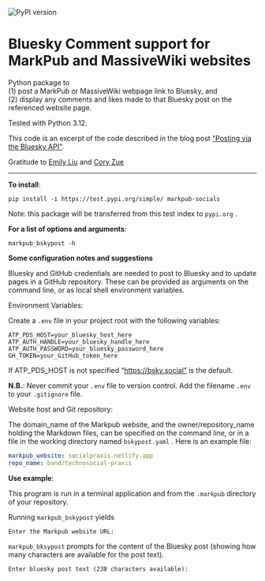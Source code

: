 
![PyPI version](https://img.shields.io/pypi/v/markpub_bskypost)  


Bluesky Comment support for MarkPub and MassiveWiki websites
=========================

Python package to  
(1) post a MarkPub or MassiveWiki webpage link to Bluesky, and  
(2) display any comments and likes made to that Bluesky post on the referenced website page.  

Tested with Python 3.12.

This code is an excerpt of the code described in the blog post ["Posting via the Bluesky API"](https://atproto.com/blog/create-post).

Gratitude to [Emily Liu](https://emilyliu.me/) and [Cory Zue](https://www.coryzue.com/)  

-----

**To install**:

``` shell
pip install -i https://test.pypi.org/simple/ markpub-socials
```  

Note: this package will be transferred from this test index to `pypi.org` .  

**For a list of options and arguments**:

```shell
markpub_bskypost -h
```   

**Some configuration notes and suggestions**  

Bluesky and GitHub credentials are needed to post to Bluesky and to update pages in a GitHub repository. These can be provided as arguments on the command line, or as local shell environment variables.  

Environment Variables:  

Create a `.env` file in your project root with the following variables:

```
ATP_PDS_HOST=your_bluesky_host_here
ATP_AUTH_HANDLE=your_bluesky_handle_here
ATP_AUTH_PASSWORD=your_bluesky_password_here
GH_TOKEN=your_GitHub_token_here
```

If ATP_PDS_HOST is not specified “https://bsky.social” is the default.  

**N.B.**: Never commit your `.env` file to version control. Add the filename `.env` to your `.gitignore` file.

Website host and Git repository:  

The domain_name of the Markpub website, and the owner/repository_name holding the Markdown files, can be specified on the command line, or in a file in the working directory named `bskypost.yaml` . Here is an example file:  

```yaml
markpub_website: socialpraxis.netlify.app
repo_name: band/technosocial-praxis
```  

**Use example**:  

This program is run in a terminal application and from the `.markpub` directory of your repository.  

Running `markpub_bskypost` yields  

``` shell
Enter the Markpub website URL: 
```   

`markpub_bksypost` prompts for the content of the Bluesky post (showing how many
characters are available for the post text).  
```shell
Enter bluesky post text (238 characters available): 
```  


